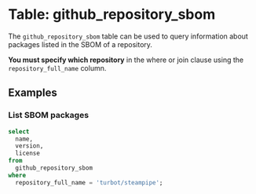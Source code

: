 # Table: github_repository_sbom

The `github_repository_sbom` table can be used to query information about packages listed in the SBOM of a repository.

**You must specify which repository** in the where or join clause using the `repository_full_name` column.

## Examples

### List SBOM packages

```sql
select
  name,
  version,
  license
from
  github_repository_sbom
where
  repository_full_name = 'turbot/steampipe';
```
